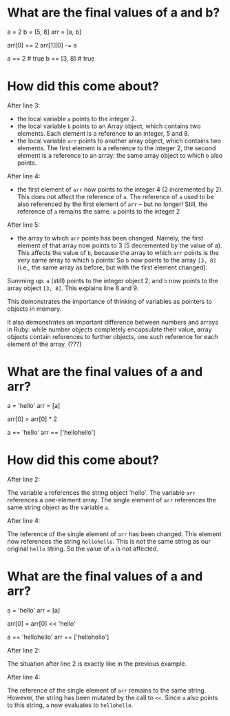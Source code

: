 # What are the final values of a and b?

  a = 2
  b = [5, 8]
  arr = [a, b]

  arr[0] += 2
  arr[1][0] -= a

  a == 2 # true
  b == [3, 8] # true

# How did this come about?

After line 3:
- the local variable `a` points to the integer 2.
- the local variable `b` points to an Array object, which contains two elements. Each element is a reference to an integer, 5 and 8.
- the local variable `arr` points to another array object, which contains two elements. The first element is a reference to the integer 2, the second element is a reference to an array: the same array object to which `b` also points.

After line 4:
- the first element of `arr` now points to the integer 4 (2 incremented by 2). This does not affect the reference of `a`. The reference of `a` used to be also referenced by the first element of `arr` – but no longer! Still, the reference of `a` remains the same. `a` points to the integer 2

After line 5:
- the array to which `arr` points has been changed. Namely, the first element of that array now points to 3 (5 decremented by the value of a). This affects the value of `b`, because the array to which `arr` points is the very same array to which `b` points! So `b` now points to the array `[3, 8]` (i.e., the same array as before, but with the first element changed).

Summing up: `a` (still) points to the integer object 2, and `b` now points to the array object `[3, 8]`. This explains line 8 and 9.

This demonstrates the importance of thinking of variables as pointers to objects in memory.

It also demonstrates an important difference between numbers and arrays in Ruby: while number objects completely encapsulate their value, array objects contain references to further objects, one such reference for each element of the array. (???)


# What are the final values of a and arr?

  a = 'hello'
  arr = [a]

  arr[0] = arr[0] * 2

  a == 'hello'
  arr == ['hellohello']

# How did this come about?

After line 2:

The variable `a` references the string object 'hello'. The variable `arr` references a one-element array. The single element of `arr` references the same string object as the variable `a`.

After line 4:

The reference of the single element of `arr` has been changed. This element now references the string `hellohello`. This is not the same string as our original `hello` string. So the value of `a` is not affected.

# What are the final values of a and arr?

  a = 'hello'
  arr = [a]

  arr[0] = arr[0] << 'hello'

  a == 'hellohello'
  arr == ['hellohello']

After line 2:

The situation after line 2 is exactly like in the previous example.

After line 4:

The reference of the single element of `arr` remains to the same string. However, the string has been mutated by the call to `<<`. Since `a` also points to this string, `a` now evaluates to `hellohello`. 

